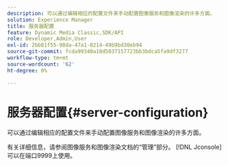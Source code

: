 ```yaml
---
description: 可以通过编辑相应的配置文件来手动配置图像服务和图像渲染的许多方面。
solution: Experience Manager
title: 服务器配置
feature: Dynamic Media Classic,SDK/API
role: Developer,Admin,User
exl-id: 2bb81f55-98da-47a1-8214-49b9bd30eb94
source-git-commit: fcda99340a18d5037157723bb3bdca5fa9df3277
workflow-type: tm+mt
source-wordcount: '62'
ht-degree: 0%

---
```


# 服务器配置{#server-configuration}

可以通过编辑相应的配置文件来手动配置图像服务和图像渲染的许多方面。

有关详细信息，请参阅图像服务和图像渲染文档的“管理”部分。 [!DNL Jconsole]可以在端口9999上使用。
